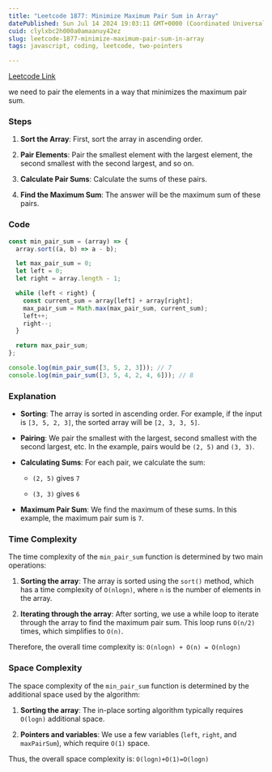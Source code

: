 ```yaml
---
title: "Leetcode 1877: Minimize Maximum Pair Sum in Array"
datePublished: Sun Jul 14 2024 19:03:11 GMT+0000 (Coordinated Universal Time)
cuid: clylxbc2h000a0amaanuy42ez
slug: leetcode-1877-minimize-maximum-pair-sum-in-array
tags: javascript, coding, leetcode, two-pointers

---
```


[Leetcode Link](https://leetcode.com/problems/minimize-maximum-pair-sum-in-array/description/)

we need to pair the elements in a way that minimizes the maximum pair sum.

### Steps

1. **Sort the Array**: First, sort the array in ascending order.
    
2. **Pair Elements**: Pair the smallest element with the largest element, the second smallest with the second largest, and so on.
    
3. **Calculate Pair Sums**: Calculate the sums of these pairs.
    
4. **Find the Maximum Sum**: The answer will be the maximum sum of these pairs.
    

### Code

```javascript
const min_pair_sum = (array) => {
  array.sort((a, b) => a - b);

  let max_pair_sum = 0;
  let left = 0;
  let right = array.length - 1;

  while (left < right) {
    const current_sum = array[left] + array[right];
    max_pair_sum = Math.max(max_pair_sum, current_sum);
    left++;
    right--;
  }

  return max_pair_sum;
};

console.log(min_pair_sum([3, 5, 2, 3])); // 7
console.log(min_pair_sum([3, 5, 4, 2, 4, 6])); // 8
```

### Explanation

* **Sorting**: The array is sorted in ascending order. For example, if the input is `[3, 5, 2, 3]`, the sorted array will be `[2, 3, 3, 5]`.
    
* **Pairing**: We pair the smallest with the largest, second smallest with the second largest, etc. In the example, pairs would be `(2, 5)` and `(3, 3)`.
    
* **Calculating Sums**: For each pair, we calculate the sum:
    
    * `(2, 5)` gives `7`
        
    * `(3, 3)` gives `6`
        
* **Maximum Pair Sum**: We find the maximum of these sums. In this example, the maximum pair sum is `7`.
    

### Time Complexity

The time complexity of the `min_pair_sum` function is determined by two main operations:

1. **Sorting the array**: The array is sorted using the `sort()` method, which has a time complexity of `O(nlog⁡n)`, where `n` is the number of elements in the array.
    
2. **Iterating through the array**: After sorting, we use a while loop to iterate through the array to find the maximum pair sum. This loop runs `O(n/2)` times, which simplifies to `O(n)`.
    

Therefore, the overall time complexity is: `O(nlog⁡n) + O(n) = O(nlog⁡n)`

### Space Complexity

The space complexity of the `min_pair_sum` function is determined by the additional space used by the algorithm:

1. **Sorting the array**: The in-place sorting algorithm typically requires `O(log⁡n)` additional space.
    
2. **Pointers and variables**: We use a few variables (`left`, `right`, and `maxPairSum`), which require `O(1)` space.
    

Thus, the overall space complexity is: `O(log⁡n)+O(1)=O(log⁡n)`
